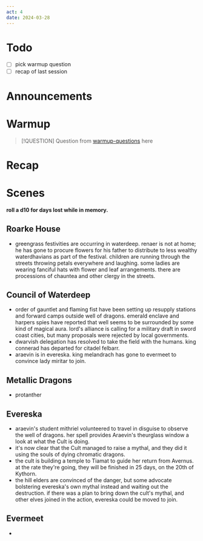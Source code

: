 ```yaml
---
act: 4
date: 2024-03-28
---
```

# Todo
- [ ] pick warmup question
- [ ] recap of last session
# Announcements
# Warmup
> [!QUESTION] Question from [warmup-questions](../notes/warmup-questions.md) here
# Recap
# Scenes

**roll a d10 for days lost while in memory.**

## Roarke House
- greengrass festivities are occurring in waterdeep. renaer is not at home; he has gone to procure flowers for his father to distribute to less wealthy waterdhavians as part of the festival. children are running through the streets throwing petals everywhere and laughing. some ladies are wearing fanciful hats with flower and leaf arrangements. there are processions of chauntea and other clergy in the streets.
## Council of Waterdeep
- order of gauntlet and flaming fist have been setting up resupply stations and forward camps outside well of dragons. emerald enclave and harpers spies have reported that well seems to be surrounded by some kind of magical aura. lord's alliance is calling for a military draft in sword coast cities, but many proposals were rejected by local governments.
- dwarvish delegation has resolved to take the field with the humans. king connerad has departed for citadel felbarr.
- araevin is in evereska. king melandrach has gone to evermeet to convince lady miritar to join.
## Metallic Dragons
- protanther 
## Evereska
- araevin's student mithriel volunteered to travel in disguise to observe the well of dragons. her spell provides Araevin's theurglass window a look at what the Cult is doing.
- it's now clear that the Cult managed to raise a mythal, and they did it using the souls of dying chromatic dragons.
- the cult is building a temple to Tiamat to guide her return from Avernus. at the rate they're going, they will be finished in 25 days, on the 20th of Kythorn.
- the hill elders are convinced of the danger, but some advocate bolstering evereska's own mythal instead and waiting out the destruction. if there was a plan to bring down the cult's mythal, and other elves joined in the action, evereska could be moved to join.
## Evermeet
- 